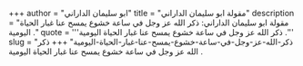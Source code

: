 +++
author = "ابو سليمان الداراني"
title = "مقولة ابو سليمان الداراني"
description = "مقولة ابو سليمان الداراني: ذكر الله عز وجل في ساعة خشوع يمسح عنا غبار الحياة اليومية ."
quote = '''ذكر الله عز وجل في ساعة خشوع يمسح عنا غبار الحياة اليومية .'''
slug = "ذكر-الله-عز-وجل-في-ساعة-خشوع-يمسح-عنا-غبار-الحياة-اليومية"
+++
ذكر الله عز وجل في ساعة خشوع يمسح عنا غبار الحياة اليومية .
